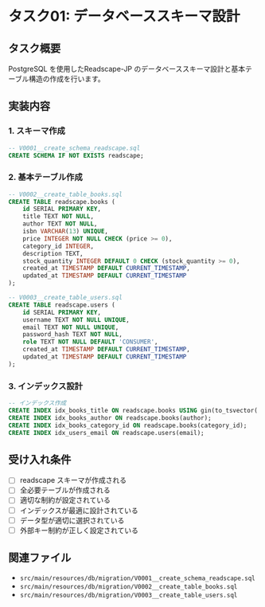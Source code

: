 # タスク01: データベーススキーマ設計

## タスク概要
PostgreSQL を使用したReadscape-JP のデータベーススキーマ設計と基本テーブル構造の作成を行います。

## 実装内容

### 1. スキーマ作成
```sql
-- V0001__create_schema_readscape.sql
CREATE SCHEMA IF NOT EXISTS readscape;
```

### 2. 基本テーブル作成
```sql
-- V0002__create_table_books.sql
CREATE TABLE readscape.books (
    id SERIAL PRIMARY KEY,
    title TEXT NOT NULL,
    author TEXT NOT NULL,
    isbn VARCHAR(13) UNIQUE,
    price INTEGER NOT NULL CHECK (price >= 0),
    category_id INTEGER,
    description TEXT,
    stock_quantity INTEGER DEFAULT 0 CHECK (stock_quantity >= 0),
    created_at TIMESTAMP DEFAULT CURRENT_TIMESTAMP,
    updated_at TIMESTAMP DEFAULT CURRENT_TIMESTAMP
);

-- V0003__create_table_users.sql
CREATE TABLE readscape.users (
    id SERIAL PRIMARY KEY,
    username TEXT NOT NULL UNIQUE,
    email TEXT NOT NULL UNIQUE,
    password_hash TEXT NOT NULL,
    role TEXT NOT NULL DEFAULT 'CONSUMER',
    created_at TIMESTAMP DEFAULT CURRENT_TIMESTAMP,
    updated_at TIMESTAMP DEFAULT CURRENT_TIMESTAMP
);
```

### 3. インデックス設計
```sql
-- インデックス作成
CREATE INDEX idx_books_title ON readscape.books USING gin(to_tsvector('english', title));
CREATE INDEX idx_books_author ON readscape.books(author);
CREATE INDEX idx_books_category_id ON readscape.books(category_id);
CREATE INDEX idx_users_email ON readscape.users(email);
```

## 受け入れ条件
- [ ] readscape スキーマが作成される
- [ ] 全必要テーブルが作成される
- [ ] 適切な制約が設定されている
- [ ] インデックスが最適に設計されている
- [ ] データ型が適切に選択されている
- [ ] 外部キー制約が正しく設定されている

## 関連ファイル
- `src/main/resources/db/migration/V0001__create_schema_readscape.sql`
- `src/main/resources/db/migration/V0002__create_table_books.sql`
- `src/main/resources/db/migration/V0003__create_table_users.sql`